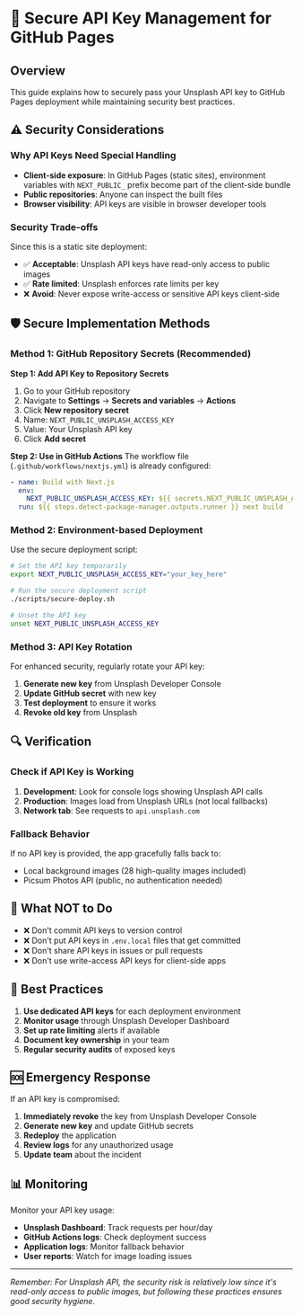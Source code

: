 # 🔐 Secure API Key Management for GitHub Pages

## Overview

This guide explains how to securely pass your Unsplash API key to GitHub Pages deployment while maintaining security best practices.

## ⚠️ Security Considerations

### Why API Keys Need Special Handling

- **Client-side exposure**: In GitHub Pages (static sites), environment variables with `NEXT_PUBLIC_` prefix become part of the client-side bundle
- **Public repositories**: Anyone can inspect the built files
- **Browser visibility**: API keys are visible in browser developer tools

### Security Trade-offs

Since this is a static site deployment:
- ✅ **Acceptable**: Unsplash API keys have read-only access to public images
- ✅ **Rate limited**: Unsplash enforces rate limits per key
- ❌ **Avoid**: Never expose write-access or sensitive API keys client-side

## 🛡️ Secure Implementation Methods

### Method 1: GitHub Repository Secrets (Recommended)

**Step 1: Add API Key to Repository Secrets**
1. Go to your GitHub repository
2. Navigate to **Settings** → **Secrets and variables** → **Actions**
3. Click **New repository secret**
4. Name: `NEXT_PUBLIC_UNSPLASH_ACCESS_KEY`
5. Value: Your Unsplash API key
6. Click **Add secret**

**Step 2: Use in GitHub Actions**
The workflow file (`.github/workflows/nextjs.yml`) is already configured:

```yaml
- name: Build with Next.js
  env:
    NEXT_PUBLIC_UNSPLASH_ACCESS_KEY: ${{ secrets.NEXT_PUBLIC_UNSPLASH_ACCESS_KEY }}
  run: ${{ steps.detect-package-manager.outputs.runner }} next build
```

### Method 2: Environment-based Deployment

Use the secure deployment script:

```bash
# Set the API key temporarily
export NEXT_PUBLIC_UNSPLASH_ACCESS_KEY="your_key_here"

# Run the secure deployment script
./scripts/secure-deploy.sh

# Unset the API key
unset NEXT_PUBLIC_UNSPLASH_ACCESS_KEY
```

### Method 3: API Key Rotation

For enhanced security, regularly rotate your API key:

1. **Generate new key** from Unsplash Developer Console
2. **Update GitHub secret** with new key
3. **Test deployment** to ensure it works
4. **Revoke old key** from Unsplash

## 🔍 Verification

### Check if API Key is Working

1. **Development**: Look for console logs showing Unsplash API calls
2. **Production**: Images load from Unsplash URLs (not local fallbacks)
3. **Network tab**: See requests to `api.unsplash.com`

### Fallback Behavior

If no API key is provided, the app gracefully falls back to:
- Local background images (28 high-quality images included)
- Picsum Photos API (public, no authentication needed)

## 🚫 What NOT to Do

- ❌ Don't commit API keys to version control
- ❌ Don't put API keys in `.env.local` files that get committed
- ❌ Don't share API keys in issues or pull requests
- ❌ Don't use write-access API keys for client-side apps

## 📝 Best Practices

1. **Use dedicated API keys** for each deployment environment
2. **Monitor usage** through Unsplash Developer Dashboard
3. **Set up rate limiting** alerts if available
4. **Document key ownership** in your team
5. **Regular security audits** of exposed keys

## 🆘 Emergency Response

If an API key is compromised:

1. **Immediately revoke** the key from Unsplash Developer Console
2. **Generate new key** and update GitHub secrets
3. **Redeploy** the application
4. **Review logs** for any unauthorized usage
5. **Update team** about the incident

## 📊 Monitoring

Monitor your API key usage:
- **Unsplash Dashboard**: Track requests per hour/day
- **GitHub Actions logs**: Check deployment success
- **Application logs**: Monitor fallback behavior
- **User reports**: Watch for image loading issues

---

*Remember: For Unsplash API, the security risk is relatively low since it's read-only access to public images, but following these practices ensures good security hygiene.*

